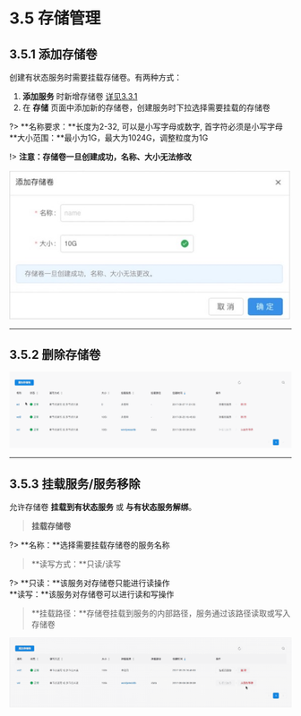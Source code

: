 # 3.5 存储管理

## 3.5.1 添加存储卷

创建有状态服务时需要挂载存储卷。有两种方式：  
1. **添加服务** 时新增存储卷 [详见3.3.1](/user-guide/service?id=_331-%e6%b7%bb%e5%8a%a0%e6%9c%8d%e5%8a%a1)  
2. 在 **存储** 页面中添加新的存储卷，创建服务时下拉选择需要挂载的存储卷

?> **名称要求：**长度为2-32, 可以是小写字母或数字, 首字符必须是小写字母  
   **大小范围：**最小为1G，最大为1024G，调整粒度为1G

!> **注意：存储卷一旦创建成功，名称、大小无法修改**

![](_figures/user-guide/app-storage.jpeg)

***
## 3.5.2 删除存储卷

![](_figures/user-guide/storage-delete.gif)

***
## 3.5.3 挂载服务/服务移除

允许存储卷 **挂载到有状态服务** 或 **与有状态服务解绑**。

> **挂载存储卷**

?> **名称：**选择需要挂载存储卷的服务名称

> **读写方式：**只读/读写

?> **只读：**该服务对存储卷只能进行读操作  
   **读写：**该服务对存储卷可以进行读和写操作

> **挂载路径：**存储卷挂载到服务的内部路径，服务通过该路径读取或写入存储卷

![](_figures/user-guide/storage-mount.gif)